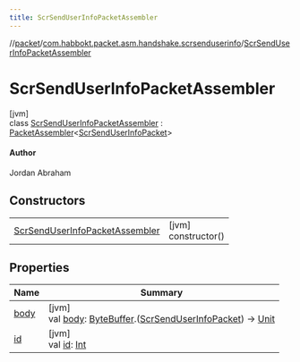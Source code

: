 ```yaml
---
title: ScrSendUserInfoPacketAssembler
---
```

//[packet](../../../index.html)/[com.habbokt.packet.asm.handshake.scrsenduserinfo](../index.html)/[ScrSendUserInfoPacketAssembler](index.html)



# ScrSendUserInfoPacketAssembler



[jvm]\
class [ScrSendUserInfoPacketAssembler](index.html) : [PacketAssembler](../../../../api/api/com.habbokt.api.packet/-packet-assembler/index.html)&lt;[ScrSendUserInfoPacket](../-scr-send-user-info-packet/index.html)&gt; 

#### Author



Jordan Abraham



## Constructors


| | |
|---|---|
| [ScrSendUserInfoPacketAssembler](-scr-send-user-info-packet-assembler.html) | [jvm]<br>constructor() |


## Properties


| Name | Summary |
|---|---|
| [body](../../com.habbokt.packet.asm.room.users/-users-packet-assembler/index.html#834990349%2FProperties%2F-1665284158) | [jvm]<br>val [body](../../com.habbokt.packet.asm.room.users/-users-packet-assembler/index.html#834990349%2FProperties%2F-1665284158): [ByteBuffer](https://docs.oracle.com/javase/8/docs/api/java/nio/ByteBuffer.html).([ScrSendUserInfoPacket](../-scr-send-user-info-packet/index.html)) -&gt; [Unit](https://kotlinlang.org/api/latest/jvm/stdlib/kotlin/-unit/index.html) |
| [id](../../com.habbokt.packet.asm.room.users/-users-packet-assembler/index.html#-1919005644%2FProperties%2F-1665284158) | [jvm]<br>val [id](../../com.habbokt.packet.asm.room.users/-users-packet-assembler/index.html#-1919005644%2FProperties%2F-1665284158): [Int](https://kotlinlang.org/api/latest/jvm/stdlib/kotlin/-int/index.html) |

